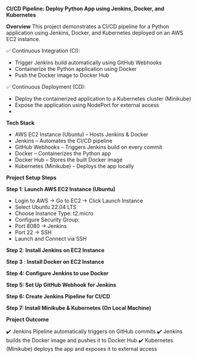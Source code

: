 **CI/CD Pipeline: Deploy Python App using Jenkins, Docker, and Kubernetes**

**Overview**
This project demonstrates a CI/CD pipeline for a Python application using Jenkins, Docker, and Kubernetes deployed on an AWS EC2 instance.

✅ Continuous Integration (CI):

+ Trigger Jenkins build automatically using GitHub Webhooks
+ Containerize the Python application using Docker
+ Push the Docker image to Docker Hub
  
✅ Continuous Deployment (CD):

+ Deploy the containerized application to a Kubernetes cluster (Minikube)
+ Expose the application using NodePort for external access
+ 
**Tech Stack**
+ AWS EC2 Instance (Ubuntu) – Hosts Jenkins & Docker
+ Jenkins – Automates the CI/CD pipeline
+ GitHub Webhooks – Triggers Jenkins build on every commit
+ Docker – Containerizes the Python app
+ Docker Hub – Stores the built Docker image
+ Kubernetes (Minikube) – Deploys the app locally

**Project Setup Steps**

**Step 1**: **Launch AWS EC2 Instance (Ubuntu)**

+ Login to AWS → Go to EC2 → Click Launch Instance
+ Select Ubuntu 22.04 LTS
+ Choose Instance Type: t2.micro 
+ Configure Security Group:
+ Port 8080 → Jenkins
+ Port 22 → SSH
+ Launch and Connect via SSH
  
**Step 2**: **Install Jenkins on EC2 Instance**

**Step 3** : **Install Docker on EC2 Instance**

**Step 4: Configure Jenkins to use Docker**

**Step 5: Set Up GitHub Webhook for Jenkins**

**Step 6: Create Jenkins Pipeline for CI/CD**

**Step 7: Install Minikube & Kubernetes (On Local Machine)**

**Project Outcome**

✔️ Jenkins Pipeline automatically triggers on GitHub commits
✔️ Jenkins builds the Docker image and pushes it to Docker Hub
✔️ Kubernetes (Minikube) deploys the app and exposes it to external access


